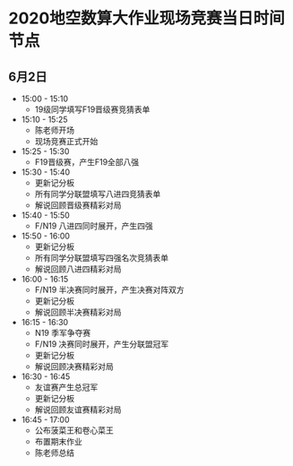 # 2020地空数算大作业现场竞赛当日时间节点

## 6月2日
- 15:00 - 15:10 
  - 19级同学填写F19晋级赛竞猜表单
- 15:10 - 15:25 
  - 陈老师开场
  - 现场竞赛正式开始
- 15:25 - 15:30 
  - F19晋级赛，产生F19全部八强
- 15:30 - 15:40
  - 更新记分板
  - 所有同学分联盟填写八进四竞猜表单
  - 解说回顾晋级赛精彩对局
- 15:40 - 15:50
  - F/N19 八进四同时展开，产生四强
- 15:50 - 16:00
  - 更新记分板
  - 所有同学分联盟填写四强名次竞猜表单
  - 解说回顾八进四精彩对局
- 16:00 - 16:15
  - F/N19 半决赛同时展开，产生决赛对阵双方
  - 更新记分板
  - 解说回顾半决赛精彩对局
- 16:15 - 16:30
  - N19 季军争夺赛
  - F/N19 决赛同时展开，产生分联盟冠军
  - 更新记分板
  - 解说回顾决赛精彩对局
- 16:30 - 16:45
  - 友谊赛产生总冠军
  - 更新记分板
  - 解说回顾友谊赛精彩对局
- 16:45 - 17:00
  - 公布菠菜王和卷心菜王
  - 布置期末作业
  - 陈老师总结